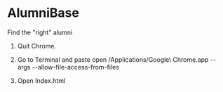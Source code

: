 # AlumniBase
Find the "right" alumni

1. Quit Chrome. 

2. Go to Terminal and paste
open /Applications/Google\ Chrome.app --args --allow-file-access-from-files

3. Open Index.html
